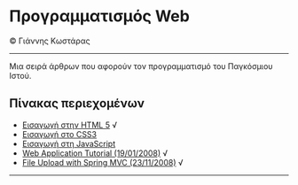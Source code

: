 # Προγραμματισμός Web
© Γιάννης Κωστάρας

---

Μια σειρά άρθρων που αφορούν τον προγραμματισμό του Παγκόσμιου Ιστού. 

## Πίνακας περιεχομένων

* [Εισαγωγή στην HTML 5](HTML5/README.md) √
* [Εισαγωγή στο CSS3](CSS3/README.md)
* [Εισαγωγή στη JavaScript](JavaScript/README.md)
* [Web Application Tutorial (19/01/2008)](http://geocities.ws/jnkjavaconnection/webapp.html) √
* [File Upload with Spring MVC (23/11/2008)](http://wiki.netbeans.org/SpringFileUpload) √

---
